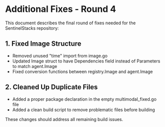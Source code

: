 # Additional Fixes - Round 4

This document describes the final round of fixes needed for the SentinelStacks repository:

## 1. Fixed Image Structure
- Removed unused "time" import from image.go
- Updated Image struct to have Dependencies field instead of Parameters to match agent.Image
- Fixed conversion functions between registry.Image and agent.Image

## 2. Cleaned Up Duplicate Files
- Added a proper package declaration in the empty multimodal_fixed.go file
- Added a clean build script to remove problematic files before building

These changes should address all remaining build issues.
